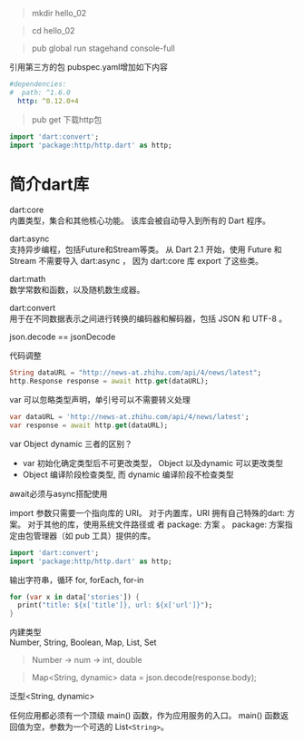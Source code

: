 > mkdir hello_02

> cd hello_02

> pub global run stagehand console-full

引用第三方的包
pubspec.yaml增加如下内容

```yaml
#dependencies:
#  path: ^1.6.0
  http: ^0.12.0+4
```

> pub get 下载http包

```dart
import 'dart:convert';
import 'package:http/http.dart' as http;
```

简介dart库
=========

dart:core  
内置类型，集合和其他核心功能。 该库会被自动导入到所有的 Dart 程序。

dart:async  
支持异步编程，包括Future和Stream等类。
从 Dart 2.1 开始，使用 Future 和 Stream 不需要导入 dart:async ， 因为 dart:core 库 export 了这些类。

dart:math  
数学常数和函数，以及随机数生成器。

dart:convert  
用于在不同数据表示之间进行转换的编码器和解码器，包括 JSON 和 UTF-8 。

json.decode == jsonDecode

代码调整
```dart
String dataURL = "http://news-at.zhihu.com/api/4/news/latest";
http.Response response = await http.get(dataURL);
```

var 可以忽略类型声明，单引号可以不需要转义处理

```dart
var dataURL = 'http://news-at.zhihu.com/api/4/news/latest';
var response = await http.get(dataURL);
```

var Object dynamic 三者的区别？  
- var 初始化确定类型后不可更改类型， Object 以及dynamic 可以更改类型
- Object 编译阶段检查类型, 而 dynamic 编译阶段不检查类型

await必须与async搭配使用

import 参数只需要一个指向库的 URI。 对于内置库，URI 拥有自己特殊的dart: 方案。 对于其他的库，使用系统文件路径或
者 package: 方案 。 package: 方案指定由包管理器（如 pub 工具）提供的库。

```dart
import 'dart:convert';
import 'package:http/http.dart' as http;
```

输出字符串，循环 for, forEach, for-in

```dart
for (var x in data['stories']) {
  print("title: ${x['title']}, url: ${x['url']}");
}
```

内建类型  
Number, String, Boolean, Map, List, Set

> Number -> num -> int, double

> Map<String, dynamic> data = json.decode(response.body);

泛型<String, dynamic>

任何应用都必须有一个顶级 main() 函数，作为应用服务的入口。 main() 函数返回值为空，参数为一个可选的 
List`<String>`。